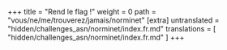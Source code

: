 +++
title = "Rend le flag !"
weight = 0
path = "vous/ne/me/trouverez/jamais/norminet"
[extra]
untranslated = "hidden/challenges_asn/norminet/index.fr.md"
translations = [
    "hidden/challenges_asn/norminet/index.fr.md"
]
+++
